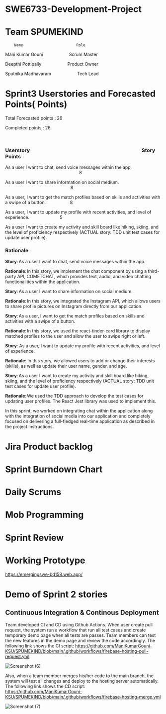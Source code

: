 # SWE6733-Development-Project

# Team SPUMEKIND
        Name                        Role
        
  Mani Kumar Gouni &emsp; &emsp; &emsp;Scrum Master
  
  Deepthi Pottipally &emsp; &emsp; &emsp;Product Owner
  
  Sputnika Madhavaram &emsp; &emsp; &emsp;Tech Lead
  
  
# Sprint3 Userstories and Forecasted Points( Points)
 Total Forecasted points : 26
 
 Completed points : 26
 
 
 ### Userstory&emsp; &emsp; &emsp;&emsp; &emsp; &emsp; &emsp; &emsp; &emsp; &emsp;&emsp; &emsp; Story Points
 
As a user I want to chat, send voice messages within the app. &emsp; &emsp; &emsp;&emsp; &emsp; &emsp; &emsp;&emsp;&emsp;&emsp;&emsp;&emsp;8
 
As a user I want to share information on social medium. &emsp;&emsp; &emsp; &emsp;&emsp;&emsp;&emsp;&emsp;&emsp;&emsp;&emsp;&emsp;&emsp;8
 
As a user, I want to get the match profiles based on skills and activities with a swipe of a button. &emsp;&emsp; &emsp;  8
 
As a user, I want to update my profile with recent activities, and level of experience.&emsp; &emsp;&emsp; &emsp;&emsp;5

As a user I want to create my activity and skill board like hiking, skiing, and the level of proficiency respectively (ACTUAL story: TDD unit test cases for update user profile).

 
 ### Rationale

**Story**: As a user I want to chat, send voice messages within the app.  

**Rationale**: In this story, we implement the chat component by using a third-party API, COMETCHAT, which provides text, audio, and video chatting functionalities within the application. 

**Story**: As a user I want to share information on social medium. 

**Rationale**: In this story, we integrated the Instagram API, which allows users to share profile pictures on Instagram directly from our application. 

**Story**: As a user, I want to get the match profiles based on skills and activities with a swipe of a button.  

**Rationale**: In this story, we used the react-tinder-card library to display matched profiles to the user and allow the user to swipe right or left. 

**Story**: As a user, I want to update my profile with recent activities, and level of experience. 

**Rationale**: In this story, we allowed users to add or change their interests (skills), as well as update their user name, gender, and age. 

**Story**: As a user I want to create my activity and skill board like hiking, skiing, and the level of proficiency respectively (ACTUAL story: TDD unit test cases for update user profile). 

**Rationale**: We used the TDD approach to develop the test cases for updating user profiles. The React Jest library was used to implement this. 

In this sprint, we worked on integrating chat within the application along with the integration of social media into our application and completely focused on delivering a full-fledged real-time application as described in the project instructions. 
 
# Jira Product backlog

  
#  Sprint Burndown Chart



# Daily Scrums



# Mob Programming





# Sprint Review



# Working Prototype

https://emergingswe-bd158.web.app/

# Demo of Sprint 2 stories

## Continuous Integration & Continous Deployment
Team developed CI and CD using Github Actions. When user create pull request, the system run a workflow that run all test cases and create temporary demo page when all tests are passes. Team members can test the new features in the demo page and review the code accordingly. The following link shows the CI script:
https://github.com/ManiKumarGouni-KSU/SPUMEKIND/blob/main/.github/workflows/firebase-hosting-pull-request.yml

![Screenshot (6)](https://user-images.githubusercontent.com/99055144/163868149-2fc99558-2532-4877-9dc0-89e39065d53a.png)


Also, when a team member merges his/her code to the main branch, the system will test all changes and deploy to the hosting server automatically. The following link shows the CD script:
https://github.com/ManiKumarGouni-KSU/SPUMEKIND/blob/main/.github/workflows/firebase-hosting-merge.yml

![Screenshot (7)](https://user-images.githubusercontent.com/99055144/163868178-9120d119-8e65-4a9f-9b7a-c1c3d3f61a38.png)


